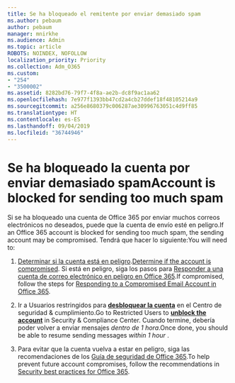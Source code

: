 ```yaml
---
title: Se ha bloqueado el remitente por enviar demasiado spam
ms.author: pebaum
author: pebaum
manager: mnirkhe
ms.audience: Admin
ms.topic: article
ROBOTS: NOINDEX, NOFOLLOW
localization_priority: Priority
ms.collection: Adm_O365
ms.custom:
- "254"
- "3500002"
ms.assetid: 8282bd76-79f7-4f8a-ae2b-dc8f9ac1aa62
ms.openlocfilehash: 7e977f1393bb47cd2a4cb27ddef18f48105214a9
ms.sourcegitcommit: a256e8680379c006287ae30996763051c4d9ff85
ms.translationtype: HT
ms.contentlocale: es-ES
ms.lasthandoff: 09/04/2019
ms.locfileid: "36744946"
---
```

# <a name="account-is-blocked-for-sending-too-much-spam"></a><span data-ttu-id="1ad3e-102">Se ha bloqueado la cuenta por enviar demasiado spam</span><span class="sxs-lookup"><span data-stu-id="1ad3e-102">Account is blocked for sending too much spam</span></span>

<span data-ttu-id="1ad3e-103">Si se ha bloqueado una cuenta de Office 365 por enviar muchos correos electrónicos no deseados, puede que la cuenta de envío esté en peligro.</span><span class="sxs-lookup"><span data-stu-id="1ad3e-103">If an Office 365 account is blocked for sending too much spam, the sending account may be compromised.</span></span> <span data-ttu-id="1ad3e-104">Tendrá que hacer lo siguiente:</span><span class="sxs-lookup"><span data-stu-id="1ad3e-104">You will need to:</span></span>
  
1. <span data-ttu-id="1ad3e-105">[Determinar si la cuenta está en peligro](https://support.microsoft.com/help/2551603/how-to-determine-whether-your-office-365-account-has-been-compromised).</span><span class="sxs-lookup"><span data-stu-id="1ad3e-105">[Determine if the account is compromised](https://support.microsoft.com/help/2551603/how-to-determine-whether-your-office-365-account-has-been-compromised).</span></span> <span data-ttu-id="1ad3e-106">Si está en peligro, siga los pasos para [Responder a una cuenta de correo electrónico en peligro en Office 365](https://docs.microsoft.com/office365/securitycompliance/responding-to-a-compromised-email-account).</span><span class="sxs-lookup"><span data-stu-id="1ad3e-106">If compromised, follow the steps for [Responding to a Compromised Email Account in Office 365](https://docs.microsoft.com/office365/securitycompliance/responding-to-a-compromised-email-account).</span></span>

2. <span data-ttu-id="1ad3e-107">Ir a Usuarios restringidos para **[desbloquear la cuenta](https://protection.office.com/?hash=/restrictedusers)** en el Centro de seguridad &amp; cumplimiento.</span><span class="sxs-lookup"><span data-stu-id="1ad3e-107">Go to Restricted Users to **[unblock the account](https://protection.office.com/?hash=/restrictedusers)** in Security &amp; Compliance Center.</span></span> <span data-ttu-id="1ad3e-108">Cuando termine, debería poder volver a enviar mensajes *dentro de 1 hora*.</span><span class="sxs-lookup"><span data-stu-id="1ad3e-108">Once done, you should be able to resume sending messages  *within 1 hour*  .</span></span>

3. <span data-ttu-id="1ad3e-109">Para evitar que la cuenta vuelva a estar en peligro, siga las recomendaciones de los [Guía de seguridad de Office 365](https://docs.microsoft.com/office365/securitycompliance/security-roadmap).</span><span class="sxs-lookup"><span data-stu-id="1ad3e-109">To help prevent future account compromises, follow the recommendations in [Security best practices for Office 365](https://docs.microsoft.com/office365/securitycompliance/security-roadmap).</span></span>
  